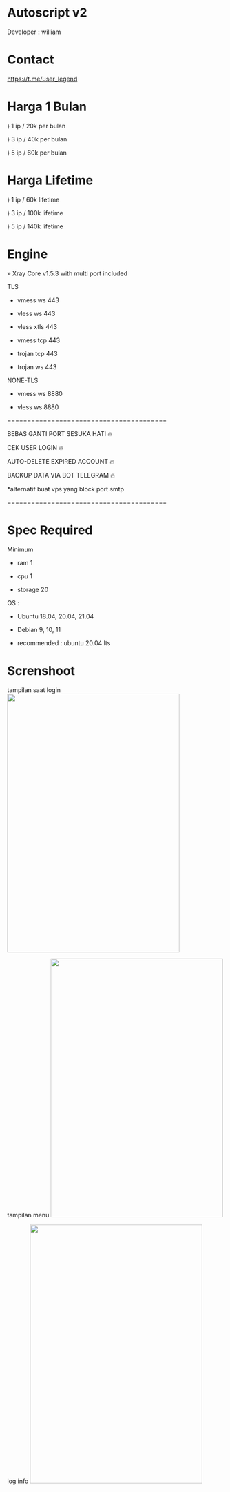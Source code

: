 # Autoscript v2
Developer : william

# Contact
https://t.me/user_legend

# Harga 1 Bulan
⟩ 1 ip / 20k per bulan

⟩ 3 ip / 40k per bulan

⟩ 5 ip / 60k per bulan

# Harga Lifetime
⟩ 1 ip / 60k lifetime

⟩ 3 ip / 100k lifetime

⟩ 5 ip / 140k lifetime
# Engine
» Xray Core v1.5.3 with multi port included

TLS

- vmess ws 443

- vless ws 443

- vless xtls 443

- vmess tcp 443

- trojan tcp 443

- trojan ws 443

NONE-TLS

- vmess ws 8880

- vless ws 8880

========================================

BEBAS GANTI PORT SESUKA HATI 🔥

CEK USER LOGIN 🔥

AUTO-DELETE EXPIRED ACCOUNT 🔥

BACKUP DATA VIA BOT TELEGRAM 🔥

*alternatif buat vps yang block port smtp

========================================

# Spec Required

Minimum

- ram 1

- cpu 1

- storage 20

OS :

- Ubuntu 18.04, 20.04, 21.04

- Debian 9, 10, 11

- recommended : ubuntu 20.04 lts
# Screnshoot
tampilan saat login
<img src="https://user-images.githubusercontent.com/98534660/156516320-ed596689-9ab3-47b7-868a-a6688aa486fe.jpg" width="400" height="600">

tampilan menu
<img src="https://user-images.githubusercontent.com/98534660/157460111-add6cf72-d56b-4391-adbb-3e4790154d2c.jpg" width="400" height="600">

log info
<img src="https://user-images.githubusercontent.com/98534660/157669407-ab3f62a2-1a94-4e1f-a479-616a6b172abb.jpg" width="400" height="600">
